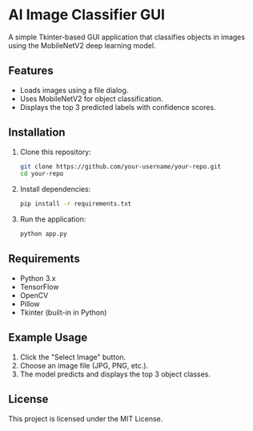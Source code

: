 # AI Image Classifier GUI

A simple Tkinter-based GUI application that classifies objects in images using the MobileNetV2 deep learning model.

## Features
- Loads images using a file dialog.
- Uses MobileNetV2 for object classification.
- Displays the top 3 predicted labels with confidence scores.

## Installation

1. Clone this repository:
   ```sh
   git clone https://github.com/your-username/your-repo.git
   cd your-repo
   ```

2. Install dependencies:
   ```sh
   pip install -r requirements.txt
   ```

3. Run the application:
   ```sh
   python app.py
   ```

## Requirements
- Python 3.x
- TensorFlow
- OpenCV
- Pillow
- Tkinter (built-in in Python)

## Example Usage
1. Click the "Select Image" button.
2. Choose an image file (JPG, PNG, etc.).
3. The model predicts and displays the top 3 object classes.

## License
This project is licensed under the MIT License.
